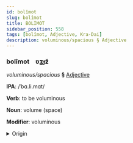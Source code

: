 ```yaml
---
id: bolîmot
slug: bolîmot
title: BOLİMOT
sidebar_position: 558
tags: [bolîmot, Adjective, Kra-Dai]
description: voluminous/spacious § Adjective
---
```


### bolîmot&emsp;<span kind="abugida">ʋʓɟƶ̆</span>

*voluminous/spacious* **§** [Adjective](../../tags/Adjective)

**IPA**: /ˈbɑ.li.mɑt/

**Verb**: to be voluminous

**Noun**: volume (space)

**Modifier**: voluminous

<details>
    <summary>Origin</summary>
    Thai ปริมาตร bpà-rí-mâat /pa˨˩.ri˦˥.maːt̚˥˩/<br/>
    <em>Kra-Dai Language Family</em>
</details>